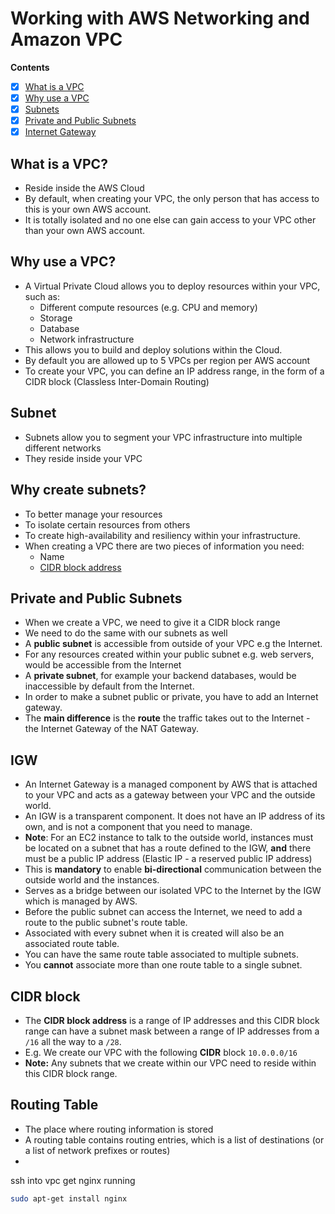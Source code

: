 # Working with AWS Networking and Amazon VPC

**Contents**
- [x] [What is a VPC](#what-is-a-vpc)
- [x] [Why use a VPC](#why-use-a-vpc)
- [x] [Subnets](#subnet)
- [x] [Private and Public Subnets](#private-and-public-subnets)
- [x] [Internet Gateway](#igw)

## What is a VPC?
- Reside inside the AWS Cloud 
- By default, when creating your VPC, the only person that has access to this is your own AWS account.
- It is totally isolated and no one else can gain access to your VPC other than your own AWS account.

## Why use a VPC?
- A Virtual Private Cloud allows you to deploy resources within your VPC, such as:
    - Different compute resources (e.g. CPU and memory) 
    - Storage 
    - Database 
    - Network infrastructure
- This allows you to build and deploy solutions within the Cloud.
- By default you are allowed up to 5 VPCs per region per AWS account
- To create your VPC, you can define an IP address range, in the form of a CIDR block (Classless Inter-Domain Routing)

## Subnet 
- Subnets allow you to segment your VPC infrastructure into multiple different networks
- They reside inside your VPC

## Why create subnets?
- To better manage your resources
- To isolate certain resources from others
- To create high-availability and resiliency within your infrastructure.
- When creating a VPC there are two pieces of information you need:
    - Name
    - [CIDR block address](#cidr-block)

## Private and Public Subnets
- When we create a VPC, we need to give it a CIDR block range
- We need to do the same with our subnets as well
- A **public subnet** is accessible from outside of your VPC e.g the Internet.
- For any resources created within your public subnet e.g. web servers, would be accessible from the Internet
- A **private subnet**, for example your backend databases, would be inaccessible by default from the Internet.
- In order to make a subnet public or private, you have to add an Internet gateway.
- The **main difference** is the **route** the traffic takes out to the Internet - the Internet Gateway of the NAT Gateway.

## IGW
- An Internet Gateway is a managed component by AWS that is attached to your VPC and acts as a gateway between your VPC and the outside world.
- An IGW is a transparent component. It does not have an IP address of its own, and is not a component that you need to manage.
- **Note**: For an EC2 instance to talk to the outside world, instances must be located on a subnet that has a route defined to the IGW, **and** there must be a public IP address (Elastic IP - a reserved public IP address)
- This is **mandatory** to enable **bi-directional** communication between the outside world and the instances. 
- Serves as a bridge between our isolated VPC to the Internet by the IGW which is managed by AWS.
- Before the public subnet can access the Internet, we need to add a route to the public subnet's route table.
- Associated with every subnet when it is created will also be an associated route table.
- You can have the same route table associated to multiple subnets.
- You **cannot** associate more than one route table to a single subnet.

## CIDR block
- The **CIDR block address** is a range of IP addresses and this CIDR block range can have a subnet mask between a range of IP addresses from a `/16` all the way to a `/28`.
- E.g. We create our VPC with the following **CIDR** block `10.0.0.0/16`
- **Note:** Any subnets that we create within our VPC need to reside within this CIDR block range.


## Routing Table
- The place where routing information is stored 
- A routing table contains routing entries, which is a list of destinations (or a list of network prefixes or routes)
- 

ssh into vpc 
get nginx running 
```bash
sudo apt-get install nginx 
```